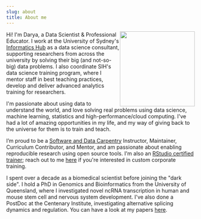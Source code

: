 ```yaml
---
slug: about
title: About me
---
```



<img src="images/Darya1.jpg" height="200" style="float: right;">

Hi! I'm Darya, a Data Scientist & Professional Educator. I work at the University of Sydney's [Informatics Hub](https://informatics.sydney.edu.au) as a data science consultant, supporting researchers from across the university by solving their big (and not-so-big) data problems. I also coordinate SIH's data science training program, where I mentor staff in best teaching practices, develop and deliver advanced analytics training for researchers.

I'm passionate about using data to understand the world, and love solving real problems using data science, machine learning, statistics and high-performance/cloud computing. I've had a lot of amazing opportunities in my life, and my way of giving back to the universe for them is to train and teach.

I’m proud to be a [Software and Data Carpentry](carpentries.org/) Instructor, Maintainer, Curriculum Contributor, and Mentor, and am passionate about enabling reproducible research using open source tools. I'm also an [RStudio certified trainer](https://education.rstudio.com/trainers/); reach out to me [here](https://daryavanichkina.com/contact/) if you're interested in custom corporate training.

I spent over a decade as a biomedical scientist before joining the "dark side". I hold a PhD in Genomics and Bioinformatics from the University of Queensland, where I investigated novel ncRNA transcription in human and mouse stem cell and nervous system development. I've also done a PostDoc at the Centenary Institute, investigating alternative splicing dynamics and regulation. You can have a look at my papers [here](https://www.ncbi.nlm.nih.gov/pubmed/?term=Vanichkina+D%5BAuthor%5D).
